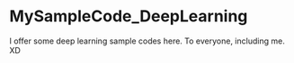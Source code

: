 # MySampleCode_DeepLearning

I offer some deep learning sample codes here.
To everyone, including me. XD
